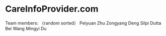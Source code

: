 # CareInfoProvider.com
Team members: （random sorted）
Peiyuan Zhu 
Zongyang Deng
Silpi Dutta
Bei Wang
Mingyi Du
